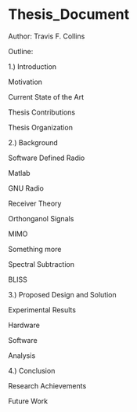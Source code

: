 Thesis_Document
===============

Author: Travis F. Collins

Outline:

1.) Introduction

Motivation

Current State of the Art

Thesis Contributions

Thesis Organization

2.) Background

Software Defined Radio

Matlab

GNU Radio

Receiver Theory

Orthonganol Signals

MIMO

Something more

Spectral Subtraction

BLISS

3.) Proposed Design and Solution

Experimental Results

Hardware

Software

Analysis

4.) Conclusion

Research Achievements

Future Work





